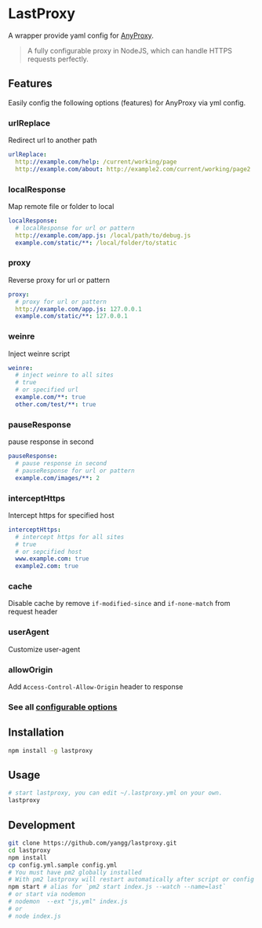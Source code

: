 # LastProxy
A wrapper provide yaml config for [AnyProxy](https://github.com/alibaba/anyproxy).
> A fully configurable proxy in NodeJS, which can handle HTTPS requests perfectly.

## Features
Easily config the following options (features) for AnyProxy via yml config.
### urlReplace
Redirect url to another path
```yml
urlReplace:
  http://example.com/help: /current/working/page
  http://example.com/about: http://example2.com/current/working/page2
```

### localResponse
Map remote file or folder to local
```yml
localResponse:
  # localResponse for url or pattern
  http://example.com/app.js: /local/path/to/debug.js
  example.com/static/**: /local/folder/to/static
```

### proxy
Reverse proxy for url or pattern
```yml
proxy:
  # proxy for url or pattern
  http://example.com/app.js: 127.0.0.1
  example.com/static/**: 127.0.0.1
```

### weinre
Inject weinre script
```yml
weinre:
  # inject weinre to all sites
  # true
  # or specified url
  example.com/**: true
  other.com/test/**: true
```

### pauseResponse
pause response in second
```yml
pauseResponse:
  # pause response in second
  # pauseResponse for url or pattern
  example.com/images/**: 2
```

### interceptHttps
Intercept https for specified host
```yml
interceptHttps:
  # intercept https for all sites
  # true
  # or sepcified host
  www.example.com: true
  example2.com: true
```

### cache
Disable cache by remove `if-modified-since` and `if-none-match` from request header
### userAgent
Customize user-agent
### allowOrigin
Add `Access-Control-Allow-Origin` header to response

### See all [configurable options](config.yml.sample)

## Installation
```bash
npm install -g lastproxy
```

## Usage
```bash
# start lastproxy, you can edit ~/.lastproxy.yml on your own.
lastproxy
```

## Development
```bash
git clone https://github.com/yangg/lastproxy.git
cd lastproxy
npm install
cp config.yml.sample config.yml
# You must have pm2 globally installed
# With pm2 lastproxy will restart automatically after script or config files changed
npm start # alias for `pm2 start index.js --watch --name=last`
# or start via nodemon
# nodemon  --ext "js,yml" index.js
# or
# node index.js
```
